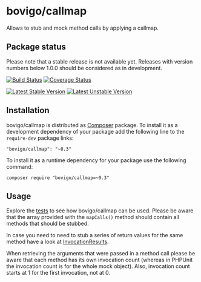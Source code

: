 bovigo/callmap
==============

Allows to stub and mock method calls by applying a callmap.

Package status
--------------

Please note that a stable release is not available yet. Releases with version numbers below 1.0.0 should be considered as in development.

[![Build Status](https://secure.travis-ci.org/mikey179/bovigo-callmap.png)](http://travis-ci.org/mikey179/bovigo-callmap) [![Coverage Status](https://coveralls.io/repos/mikey179/bovigo-callmap/badge.png?branch=master)](https://coveralls.io/r/mikey179/bovigo-callmap?branch=master)

[![Latest Stable Version](https://poser.pugx.org/bovigo/callmap/version.png)](https://packagist.org/packages/bovigo/callmap) [![Latest Unstable Version](https://poser.pugx.org/bovigo/callmap/v/unstable.png)](//packagist.org/packages/bovigo/callmap)


Installation
------------

bovigo/callmap is distributed as [Composer](https://getcomposer.org/) package.
To install it as a development dependency of your package add the following line
to the `require-dev` package links: 

    "bovigo/callmap": "~0.3"

To install it as a runtime dependency for your package use the following command:

    composer require "bovigo/callmap=~0.3"

Usage
-----

Explore the [tests](https://github.com/mikey179/bovigo-callmap/tree/master/src/test/php)
to see how bovigo/callmap can be used. Please be aware that the array provided
with the `mapCalls()` method should contain all methods that should be stubbed.

In case you need to need to stub a series of return values for the same method
have a look at [InvocationResults](https://github.com/mikey179/bovigo-callmap/blob/master/src/test/php/InvocationResultsTest.php).

When retrieving the arguments that were passed in a method call please be aware
that each method has its own invocation count (whereas in PHPUnit the invocation
count is for the whole mock object). Also, invocation count starts at 1 for the
first invocation, not at 0.

